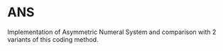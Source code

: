 # ANS
Implementation of Asymmetric Numeral System and comparison with 2 variants of this coding method.
